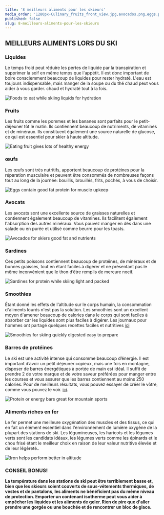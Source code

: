 ```yaml
---
title: '8 meilleurs aliments pour les skieurs'
media_order: '1280px-Culinary_fruits_front_view.jpg,avocados.png,eggs.png,Grilled_sardines.png,kale.png,liquids.png,many fruits.png,protein bars.png,smoothies.png'
published: false
slug: 8-meilleurs-aliments-pour-les-skieurs
---
```


## MEILLEURS ALIMENTS LORS DU SKI

### **Liquides**
Le temps froid peut réduire les pertes de liquide par la transpiration et supprimer la soif en même temps que l'appétit. Il est donc important de boire consciemment beaucoup de liquides pour rester hydraté. L'eau est toujours indispensable, mais manger de la soupe ou du thé chaud peut vous aider à vous garder. chaud et hydraté tout à la fois.

![Foods to eat while skiing liquids for hydration](liquids.png?width=100%)

### **Fruits**
Les fruits comme les pommes et les bananes sont parfaits pour le petit-déjeuner tôt le matin. Ils contiennent beaucoup de nutriments, de vitamines et de minéraux. Ils constituent également une source naturelle de glucose, ce qui est essentiel pour skier à haute altitude.

![Eating fruit gives lots of healthy energy](many%20fruits.png?width=100%)

### **œufs**
Les œufs sont très nutritifs, apportent beaucoup de protéines pour la réparation musculaire et peuvent être consommés de nombreuses façons tout au long de la journée: bouillis, brouillés, frits, pochés, à vous de choisir.

![Eggs contain good fat protein for muscle upkeep](eggs.png?width=100%)

### **Avocats**
Les avocats sont une excellente source de graisses naturelles et contiennent également beaucoup de vitamines. Ils facilitent également l'absorption des autres minéraux. Vous pouvez manger en dés dans une salade ou en purée et utilisé comme beurre pour les toasts.

![Avocados for skiers good fat and nutrients](avocados.png?width=100%)

### **Sardines**
Ces petits poissons contiennent beaucoup de protéines, de minéraux et de bonnes graisses, tout en étant faciles à digérer et ne présentant pas le même inconvénient que le thon d’être remplis de mercure nocif.

![Sardines for protein while skiing light and packed](Grilled_sardines.png?width=100%)

### **Smoothies**
Étant donné les effets de l'altitude sur le corps humain, la consommation d'aliments lourds n'est pas la solution. Les smoothies sont un excellent moyen d'amener beaucoup de calories dans le corps qui sont faciles à absorber car les liquides sont plus faciles à digérer. Les journaux pour hommes ont partagé quelques recettes faciles et nutritives [ici](https://www.mensjournal.com/food-drink/the-best-healthy-smoothie-recipes-20140324/lynseys-joyful-almond-smoothie/)

![Smoothies for skiing quickly digested easy to prepare](smoothies.png?width=100%)

### **Barres de protéines**
Le ski est une activité intense qui consomme beaucoup d’énergie. Il est important d’avoir un petit déjeuner copieux, mais une fois en montagne, disposer de barres énergétiques à portée de main est idéal. Il suffit de prendre 2 de votre marque et de votre saveur préférées pour manger entre les courses et vous assurer que les barres contiennent au moins 250 calories. Pour de meilleurs résultats, vous pouvez essayer de créer le vôtre, comme vous pouvez le voir. [ici](https://www.youtube.com/watch?v=jMJEIiWV3VQ).

![Protein or energy bars great for mountain sports](protein%20bars.png?width=100%)

### **Aliments riches en fer**
Le fer permet une meilleure oxygénation des muscles et des tissus, ce qui en fait un élément essentiel dans l'environnement de lumière oxygène de la plupart des stations de ski. Les légumineuses, les haricots et les légumes verts sont les candidats idéaux, les légumes verts comme les épinards et le chou frisé étant le meilleur choix en raison de leur valeur nutritive élevée et de leur légèreté..

![Iron helps perform better in altitude](kale.png?width=100%)

### **CONSEIL BONUS!**
**La température dans les stations de ski peut être terriblement basse et, bien que les skieurs soient couverts de sous-vêtements thermiques, de vestes et de pantalons, les aliments ne bénéficient pas du même niveau de protection. Emporter un contenant isotherme peut vous aider à empêcher les liquides et les aliments de geler. Rien de pire que d'aller prendre une gorgée ou une bouchée et de rencontrer un bloc de glace.**
